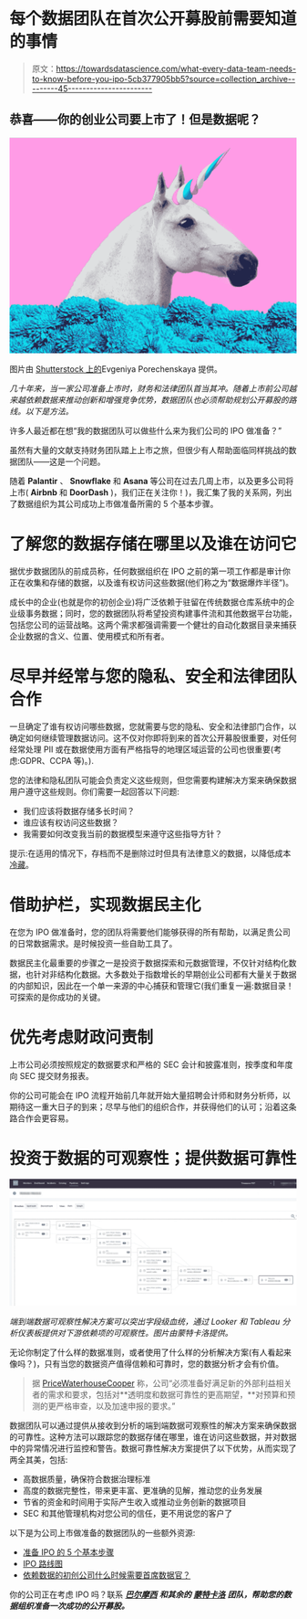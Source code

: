 # 每个数据团队在首次公开募股前需要知道的事情

> 原文：<https://towardsdatascience.com/what-every-data-team-needs-to-know-before-you-ipo-5cb377905bb5?source=collection_archive---------45----------------------->

## 恭喜——你的创业公司要上市了！但是数据呢？

![](img/d1e45d37308603bfdbcc72fa876e7902.png)

图片由 [Shutterstock 上的](http://www.shutterstock.com)Evgeniya Porechenskaya 提供。

*几十年来，当一家公司准备上市时，财务和法律团队首当其冲。随着上市前公司越来越依赖数据来推动创新和增强竞争优势，数据团队也必须帮助规划公开募股的路线。以下是方法。*

许多人最近都在想“我的数据团队可以做些什么来为我们公司的 IPO 做准备？”

虽然有大量的文献支持财务团队踏上上市之旅，但很少有人帮助面临同样挑战的数据团队——这是一个问题。

随着 **Palantir** 、 **Snowflake** 和 **Asana** 等公司在过去几周上市，以及更多公司将上市( **Airbnb** 和 **DoorDash** )，我们正在关注你！)，我汇集了我的关系网，列出了数据组织为其公司成功上市做准备所需的 5 个基本步骤。

# 了解您的数据存储在哪里以及谁在访问它

据优步数据团队的前成员称，任何数据组织在 IPO 之前的第一项工作都是审计你正在收集和存储的数据，以及谁有权访问这些数据(他们称之为“数据爆炸半径”)。

成长中的企业(也就是你的初创企业)将广泛依赖于驻留在传统数据仓库系统中的企业级事务数据；同时，您的数据团队将希望投资构建事件流和其他数据平台功能，包括您公司的运营战略。这两个需求都强调需要一个健壮的自动化数据目录来捕获企业数据的含义、位置、使用模式和所有者。

# 尽早并经常与您的隐私、安全和法律团队合作

一旦确定了谁有权访问哪些数据，您就需要与您的隐私、安全和法律部门合作，以确定如何继续管理数据访问。这不仅对你即将到来的首次公开募股很重要，对任何经常处理 PII 或在数据使用方面有严格指导的地理区域运营的公司也很重要(考虑:GDPR、CCPA 等)。).

您的法律和隐私团队可能会负责定义这些规则，但您需要构建解决方案来确保数据用户遵守这些规则。你们需要一起回答以下问题:

*   我们应该将数据存储多长时间？
*   谁应该有权访问这些数据？
*   我需要如何改变我当前的数据模型来遵守这些指导方针？

提示:在适用的情况下，存档而不是删除过时但具有法律意义的数据，以降低成本[冷藏](https://www.techrepublic.com/article/cold-storage-meets-big-data-run-low-cost-analytics-in-the-public-cloud/)。

# 借助护栏，实现数据民主化

在您为 IPO 做准备时，您的团队将需要他们能够获得的所有帮助，以满足贵公司的日常数据需求。是时候投资一些自助工具了。

数据民主化最重要的步骤之一是投资于数据探索和元数据管理，不仅针对结构化数据，也针对非结构化数据。大多数处于指数增长的早期创业公司都有大量关于数据的内部知识，因此在一个单一来源的中心捕获和管理它(我们重复一遍:数据目录！可探索的是你成功的关键。

# 优先考虑财政问责制

上市公司必须按照规定的数据要求和严格的 SEC 会计和披露准则，按季度和年度向 SEC 提交财务报表。

你的公司可能会在 IPO 流程开始前几年就开始大量招聘会计师和财务分析师，以期待这一重大日子的到来；尽早与他们的组织合作，并获得他们的认可；沿着这条路合作会更容易。

# 投资于数据的可观察性；提供数据可靠性

![](img/44d8ebba5af7cb8c61b66295429873fa.png)

*端到端数据可观察性解决方案可以突出字段级血统，通过 Looker 和 Tableau 分析仪表板提供对下游依赖项的可观察性。图片由蒙特卡洛提供。*

无论你制定了什么样的数据准则，或者使用了什么样的分析解决方案(有人看起来像吗？)，只有当您的数据资产值得信赖和可靠时，您的数据分析才会有价值。

> 据 [PriceWaterhouseCooper](https://www.pwc.com/hu/hu/szolgaltatasok/konyvvizsgalat/szamviteli-tanacsadas/kiadvanyok/roadmap_for_an_ipo.pdf) 称，公司“必须准备好满足新的外部利益相关者的需求和要求，包括对**透明度和数据可靠性的更高期望，**对预算和预测的更严格审查，以及加速申报的要求。”

数据团队可以通过提供从接收到分析的端到端数据可观察性的解决方案来确保数据的可靠性。这种方法可以跟踪您的数据存储在哪里，谁在访问这些数据，并对数据中的异常情况进行监控和警告。数据可靠性解决方案提供了以下优势，从而实现了两全其美，包括:

*   高数据质量，确保符合数据治理标准
*   高度的数据完整性，带来更丰富、更准确的见解，推动您的业务发展
*   节省的资金和时间用于实际产生收入或推动业务创新的数据项目
*   SEC 和其他管理机构对您公司的信任，更不用说您的客户了

以下是为公司上市做准备的数据团队的一些额外资源:

*   [准备 IPO 的 5 个基本步骤](https://www.entrepreneur.com/article/236147)
*   [IPO 路线图](https://www.pwc.com/hu/hu/szolgaltatasok/konyvvizsgalat/szamviteli-tanacsadas/kiadvanyok/roadmap_for_an_ipo.pdf)
*   [依赖数据的初创公司什么时候需要首席数据官？](https://jhoward.us/2019/01/29/the-role-of-a-cdo-in-a-startup/)

你的公司正在考虑 IPO 吗？联系 [***巴尔摩西***](https://www.linkedin.com/in/barrmoses/) ***和其余的*** [***蒙特卡洛***](https://www.montecarlodata.com/) ***团队，帮助您的数据组织准备一次成功的公开募股。***